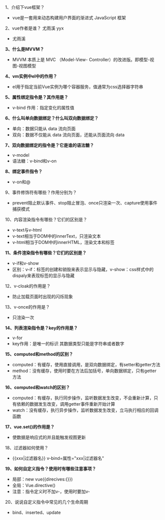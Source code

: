 1、介绍下vue框架？
- vue是一套用来动态构建用户界面的渐进式 JavaScript 框架
  
2、vue作者是谁？ 尤雨溪 yyx
- 尤雨溪
  
**3、什么是MVVM？**
- MVVM 本质上是 MVC （Model-View- Controller）的改进版。即模型-视图-视图模型
  
**4、vm实例中el中的作用？**
- el用于指定当前Vue实例为哪个容器服务，值通常为css选择器字符串
  
**5、属性绑定指令是？其作用是？**
- v-bind  作用：指定变化的属性值
  
**6、什么叫单向数据绑定？什么叫双向数据绑定？**
- 单向：数据只能从 data 流向页面
- 双向：数据不仅能从 data 流向页面，还能从页面流向 data

**7、双向数据绑定的指令是？它是谁的语法糖？**
- v-model
- 语法糖：v-bind和v-on
  
**8、绑定事件指令？**
- v-on和@
  
9、事件修饰符有哪些？作用分别为？
- prevent阻止默认事件、stop阻止冒泡、once只渲染一次、capture使用事件捕获模式
  
10、内容渲染指令有哪些？它们的区别是？
- v-text与v-html
- v-text相当于DOM中的innerText，只渲染文本
- v-html相当于DOM中的innerHTML，渲染文本和标签
  
**11、条件渲染指令有哪些？它们的区别是？**
- v-if和v-show
- 区别：v-if：标签的创建和销毁来表示显示与隐藏，v-show：css样式中的dispaly来表现标签的显示与隐藏

12、v-cloak的作用是？
- 防止加载页面时出现的闪烁现象
  
13、v-once的作用是？
- 只渲染一次
  
**14、列表渲染指令是？key的作用是？**
- v-for
- key作用：是唯一的标识 其数据类型只能是字符串或者数字
  
**15、computed和method的区别？**
- computed：有缓存，使用直接调用，是双向数据绑定，有setter和getter方法
- method：没有缓存，使用时要在方法后加括号，单向数据绑定，只有getter方法
  
**16、computed和watch的区别？**
- computed：有缓存，执行同步操作，监听数据发生改变，不会重新计算，只有依赖的数据发生改变，调用getter事件重新开始计算
- watch：没有缓存，执行异步操作，监听数据发生改变，立马执行相应的回调函数

**17、vue.set()的作用是？**
- 使数据是响应式的并且能触发视图更新
  
18、过滤器如何使用？
- {{xxx|过滤器名}} v-bind=属性="xxx|过滤器名"
  
**19、如何自定义指令？使用时有哪些注意事项？**
- 局部：new vue({direcives:{}})
- 全局：Vue.directive()
- 注意：指令定义时不加v-，使用时要加v-
  
20、说说自定义指令中常见的几个生命周期
- bind、inserted、update
